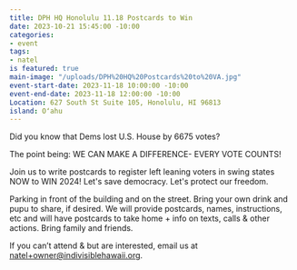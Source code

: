 ```yaml
---
title: DPH HQ Honolulu 11.18 Postcards to Win
date: 2023-10-21 15:45:00 -10:00
categories:
- event
tags:
- natel
is featured: true
main-image: "/uploads/DPH%20HQ%20Postcards%20to%20VA.jpg"
event-start-date: 2023-11-18 10:00:00 -10:00
event-end-date: 2023-11-18 12:00:00 -10:00
Location: 627 South St Suite 105, Honolulu, HI 96813
island: Oʻahu
---
```


Did you know that Dems lost U.S. House by 6675 votes?  

The point being: WE CAN MAKE A DIFFERENCE- EVERY VOTE COUNTS!

Join us to write postcards to register left leaning voters in swing states NOW to WIN 2024!  Let's save democracy.  Let's protect our freedom.

Parking in front of the building and on the street.  Bring your own drink and pupu to share, if desired. We will provide postcards, names, instructions, etc  and will have postcards to take home + info on texts, calls & other actions. Bring family and friends.

If you can’t attend & but are interested, email us at natel+owner@indivisiblehawaii.org.
